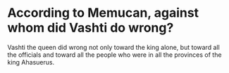 # According to Memucan, against whom did Vashti do wrong?

Vashti the queen did wrong not only toward the king alone, but toward all the officials and toward all the people who were in all the provinces of the king Ahasuerus.
